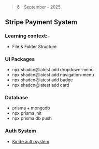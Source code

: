 > 6 - September - 2025

## Stripe Payment System

### Learning context:-

- File & Folder Structure

### UI Packages

- npx shadcn@latest add dropdown-menu
- npx shadcn@latest add navigation-menu
- npx shadcn@latest add badge
- npx shadcn@latest add card

### Database

- prisma + mongodb
- npx prisma init
- npx prisma db push

### Auth System

- [Kinde auth system][authSide]

[authSide]: https://app.kinde.com
